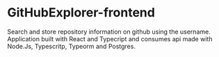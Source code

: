 # GitHubExplorer-frontend
Search and store repository information on github using the username. Application built with React and Typecript and consumes api made with Node.Js, Typescritp, Typeorm and Postgres.

